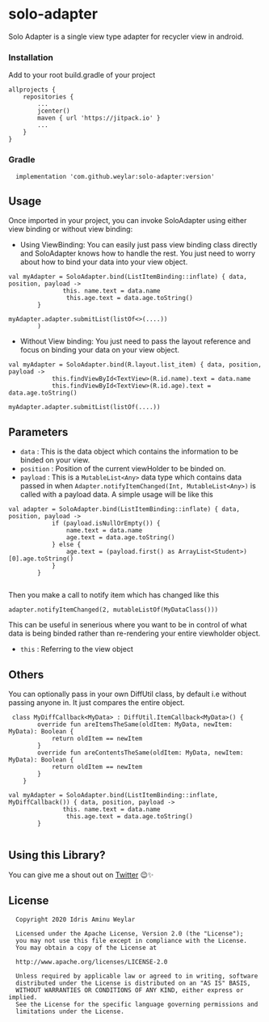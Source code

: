 # solo-adapter
Solo Adapter is a single view type adapter for recycler view in android.

### Installation
Add to your root build.gradle of your project
```
allprojects {
    repositories {
        ...
        jcenter()
        maven { url 'https://jitpack.io' }
        ...
    }
}
```

### Gradle
```
  implementation 'com.github.weylar:solo-adapter:version'
```
## Usage
Once imported in your project, you can invoke SoloAdapter using either view binding or without view binding:
- Using ViewBinding: You can easily just pass view binding class directly and SoloAdapter knows how to handle the rest. You just need to worry about how to bind your data into your view object.
```
val myAdapter = SoloAdapter.bind(ListItemBinding::inflate) { data, position, payload ->
               this. name.text = data.name
                this.age.text = data.age.toString()
        }
        
myAdapter.adapter.submitList(listOf<>(....))
        )
```
- Without View binding: You just need to pass the layout reference and focus on binding your data on your view object.
```
val myAdapter = SoloAdapter.bind(R.layout.list_item) { data, position, payload ->
            this.findViewById<TextView>(R.id.name).text = data.name
            this.findViewById<TextView>(R.id.age).text = data.age.toString()
            
myAdapter.adapter.submitList(listOf(....))
```
## Parameters
- `data` : This is the data object which contains the information to be binded on your view.
- `position` : Position of the current viewHolder to be binded on.
- `payload` : This is a `MutableList<Any>` data type which contains data passed in when `Adapter.notifyItemChanged(Int, MutableList<Any>)` is called with a payload data.
A simple usage will be like this
```
val adapter = SoloAdapter.bind(ListItemBinding::inflate) { data, position, payload ->
            if (payload.isNullOrEmpty()) {
                name.text = data.name
                age.text = data.age.toString()
            } else {
                age.text = (payload.first() as ArrayList<Student>)[0].age.toString()
            }
        }
        
```
Then you make a call to notify item which has changed like this
```
adapter.notifyItemChanged(2, mutableListOf(MyDataClass()))

```
This can be useful in senerious where you want to be in control of what data is being binded rather than re-rendering your entire viewholder object.
- `this` : Referring to the view object

## Others
You can optionally pass in your own DiffUtil class, by default i.e without passing anyone in. It just compares the entire object.
```
 class MyDiffCallback<MyData> : DiffUtil.ItemCallback<MyData>() {
        override fun areItemsTheSame(oldItem: MyData, newItem: MyData): Boolean {
            return oldItem == newItem
        }
        override fun areContentsTheSame(oldItem: MyData, newItem: MyData): Boolean {
            return oldItem == newItem
        }
    }
    
val myAdapter = SoloAdapter.bind(ListItemBinding::inflate, MyDiffCallback()) { data, position, payload ->
               this. name.text = data.name
                this.age.text = data.age.toString()
        }
        
```
## Using this Library?
You can give me a shout out on [Twitter](https://twitter.com/weylar_) 😉✨

## License
```
  Copyright 2020 Idris Aminu Weylar

  Licensed under the Apache License, Version 2.0 (the "License");
  you may not use this file except in compliance with the License.
  You may obtain a copy of the License at

  http://www.apache.org/licenses/LICENSE-2.0

  Unless required by applicable law or agreed to in writing, software
  distributed under the License is distributed on an "AS IS" BASIS,
  WITHOUT WARRANTIES OR CONDITIONS OF ANY KIND, either express or implied.
  See the License for the specific language governing permissions and
  limitations under the License.
```
  
